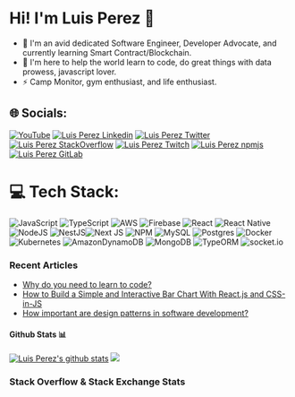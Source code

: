 # Hi! I'm Luis Perez 👋
- 🔭 I'm an avid dedicated Software Engineer, Developer Advocate, and currently learning Smart Contract/Blockchain.
- 👯 I'm here to help the world learn to code, do great things with data prowess, javascript lover.
- ⚡ Camp Monitor, gym enthusiast, and life enthusiast.

## 🌐 Socials:
[![YouTube](https://img.shields.io/badge/YouTube-%23FF0000.svg?logo=YouTube&logoColor=white)](https://www.youtube.com/@perezluisv)
[![Luis Perez Linkedin](https://img.shields.io/badge/LinkedIn-0077B5.svg?logo=linkedin&logoColor=white)](https://www.linkedin.com/in/perezluisv/)
[![Luis Perez Twitter](https://img.shields.io/badge/Twitter-1DA1F2.svg?logo=twitter&logoColor=white)](https://twitter.com/perezluisv)
[![Luis Perez StackOverflow](https://img.shields.io/badge/StackOverflow-F48024.svg?logo=stackoverflow&logoColor=white)](https://stackoverflow.com/users/19291084/luis-perez)
[![Luis Perez Twitch](https://img.shields.io/badge/Twitch-6441A4.svg?logo=twitch&logoColor=white)](https://www.twitch.tv/iperezluis)
[![Luis Perez npmjs](https://img.shields.io/badge/npm-dd1818.svg?logo=npm&logoColor=white)](https://www.npmjs.com/~perezluisv)
[![Luis Perez GitLab](https://img.shields.io/badge/Gitlab-6666c4.svg?logo=gitlab&logoColor=F48024)](https://gitlab.com/iperezluis)

# 💻 Tech Stack:
![JavaScript](https://img.shields.io/badge/javascript-%23323330.svg?style=for-the-badge&logo=javascript&logoColor=%23F7DF1E) ![TypeScript](https://img.shields.io/badge/typescript-%23007ACC.svg?style=for-the-badge&logo=typescript&logoColor=white) ![AWS](https://img.shields.io/badge/AWS-%23FF9900.svg?style=for-the-badge&logo=amazon-aws&logoColor=white) ![Firebase](https://img.shields.io/badge/firebase-%23039BE5.svg?style=for-the-badge&logo=firebase) ![React](https://img.shields.io/badge/react-%2320232a.svg?style=for-the-badge&logo=react&logoColor=%2361DAFB) ![React Native](https://img.shields.io/badge/ReactNative-%2320232a.svg?style=for-the-badge&logo=react&logoColor=%2361DAFB)![NodeJS](https://img.shields.io/badge/node.js-6DA55F?style=for-the-badge&logo=node.js&logoColor=white) ![NestJS](https://img.shields.io/badge/nestjs-%23E0234E.svg?style=for-the-badge&logo=nestjs&logoColor=white)![Next JS](https://img.shields.io/badge/Next-black?style=for-the-badge&logo=next.js&logoColor=white) ![NPM](https://img.shields.io/badge/NPM-%23000000.svg?style=for-the-badge&logo=npm&logoColor=white) ![MySQL](https://img.shields.io/badge/mysql-%2300f.svg?style=for-the-badge&logo=mysql&logoColor=white) ![Postgres](https://img.shields.io/badge/postgres-%23316192.svg?style=for-the-badge&logo=postgresql&logoColor=white) ![Docker](https://img.shields.io/badge/docker-%23316192.svg?style=for-the-badge&logo=docker&logoColor=white) ![Kubernetes](https://img.shields.io/badge/kubernetes-4053D6?style=for-the-badge&logo=kubernetes&logoColor=white) ![AmazonDynamoDB](https://img.shields.io/badge/Amazon%20DynamoDB-4053D6?style=for-the-badge&logo=Amazon%20DynamoDB&logoColor=white) ![MongoDB](https://img.shields.io/badge/MongoDB-%234ea94b.svg?style=for-the-badge&logo=mongodb&logoColor=white) ![TypeORM](https://img.shields.io/badge/typeORM-%23323330.svg?style=for-the-badge&logo=typeorm&logoColor=%23F7DF1E) ![socket.io](https://img.shields.io/badge/socket.io-%2320232a.svg?style=for-the-badge&logo=socket.io&logoColor=white)


<h3>Recent Articles</h3>

- [Why do you need to learn to code?](https://medium.com/@perezvluisv/why-do-you-need-to-learn-to-code-391ab1d64a57)
- [How to Build a Simple and Interactive Bar Chart With React.js and CSS-in-JS](https://medium.com/@perezvluisv/how-to-build-a-simple-and-interactive-bar-chart-with-react-js-and-css-in-js-fdd44e7764c5)  
- [How important are design patterns in software development?](https://medium.com/@perezvluisv/how-important-are-design-patterns-in-software-development-de77f13861a5) 


#### Github Stats 📊

[![Luis Perez's github stats](https://github-readme-stats.vercel.app/api?username=iperezluis)](https://github.com/anuraghazra/github-readme-stats)
![](https://github-readme-streak-stats.herokuapp.com/?user=IPEREZLUIS&theme=dark&hide_border=false)<br/>

### Stack Overflow & Stack Exchange Stats
